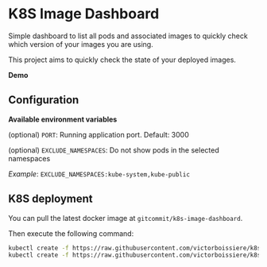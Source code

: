 # K8S Image Dashboard

Simple dashboard to list all pods and associated images to quickly check
which version of your images you are using.

This project aims to quickly check the state of your deployed images.

**Demo**



## Configuration

**Available environment variables**

(optional) `PORT`: Running application port. Default: 3000

(optional) `EXCLUDE_NAMESPACES`: Do not show pods in the selected namespaces

_Example_: `EXCLUDE_NAMESPACES:kube-system,kube-public`

## K8S deployment

You can pull the latest docker image at `gitcommit/k8s-image-dashboard`.

Then execute the following command:

```bash
kubectl create -f https://raw.githubusercontent.com/victorboissiere/k8s-image-dashboard/master/k8s/deployment.yaml
kubectl create -f https://raw.githubusercontent.com/victorboissiere/k8s-image-dashboard/master/k8s/service.yaml
```

